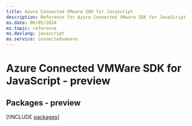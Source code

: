 ```yaml
---
title: Azure Connected VMware SDK for JavaScript
description: Reference for Azure Connected VMware SDK for JavaScript
ms.date: 06/05/2024
ms.topic: reference
ms.devlang: javascript
ms.service: connectedvmware
---
```

# Azure Connected VMWare SDK for JavaScript - preview
## Packages - preview
[!INCLUDE [packages](connected-vmware-index.md)]